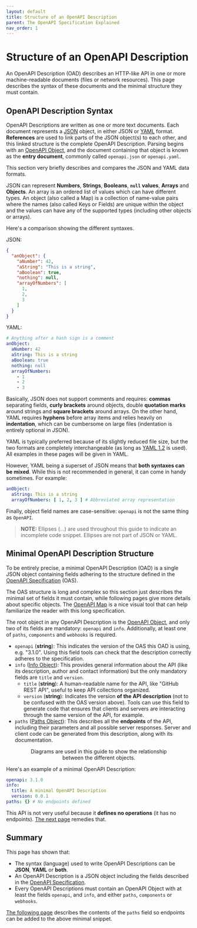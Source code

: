 ```yaml
---
layout: default
title: Structure of an OpenAPI Description
parent: The OpenAPI Specification Explained
nav_order: 1
---
```


# Structure of an OpenAPI Description

An OpenAPI Description (OAD) describes an HTTP-like API in one or more machine-readable documents (files or network resources). This page describes the syntax of these documents and the minimal structure they must contain.

## OpenAPI Description Syntax

OpenAPI Descriptions are written as one or more text documents. Each document represents a [JSON](https://en.wikipedia.org/wiki/JSON) object, in either JSON or [YAML](https://en.wikipedia.org/wiki/YAML) format.  **References** are used to link parts of the JSON object(s) to each other, and this linked structure is the complete OpenAPI Description.  Parsing begins with an [OpenAPI Object](https://spec.openapis.org/oas/v3.1.0#openapi-object), and the document containing that object is known as the **entry document**, commonly called `openapi.json` or `openapi.yaml`.

This section very briefly describes and compares the JSON and YAML data formats.

JSON can represent **Numbers**, **Strings**, **Booleans**, **`null` values**, **Arrays** and **Objects**. An array is an ordered list of values which can have different types. An object (also called a Map) is a collection of name-value pairs where the names (also called Keys or Fields) are unique within the object and the values can have any of the supported types (including other objects or arrays).

Here's a comparison showing the different syntaxes.



JSON:

```json
{
  "anObject": {
    "aNumber": 42,
    "aString": "This is a string",
    "aBoolean": true,
    "nothing": null,
    "arrayOfNumbers": [
      1,
      2,
      3
    ]
  }
}
```
YAML:

```yaml
# Anything after a hash sign is a comment
anObject:
  aNumber: 42
  aString: This is a string
  aBoolean: true
  nothing: null
  arrayOfNumbers:
    - 1
    - 2
    - 3
```


Basically, JSON does not support comments and requires: **commas** separating fields, **curly brackets** around objects, double **quotation marks** around strings and **square brackets** around arrays. On the other hand, YAML requires **hyphens** before array items and relies heavily on **indentation**, which can be cumbersome on large files (indentation is entirely optional in JSON).

YAML is typically preferred because of its slightly reduced file size, but the two formats are completely interchangeable (as long as [YAML 1.2](https://en.wikipedia.org/wiki/YAML#Comparison_with_JSON) is used). All examples in these pages will be given in YAML.

However, YAML being a superset of JSON means that **both syntaxes can be mixed**. While this is not recommended in general, it can come in handy sometimes. For example:

```yaml
anObject:
  aString: This is a string
  arrayOfNumbers: [ 1, 2, 3 ] # Abbreviated array representation
```

Finally, object field names are case-sensitive: `openapi` is not the same thing as `OpenAPI`.

> **NOTE:**
> Ellipses (...) are used throughout this guide to indicate an incomplete code snippet. Ellipses are not part of JSON or YAML.

## Minimal OpenAPI Description Structure

To be entirely precise, a minimal OpenAPI Description (OAD) is a single JSON object containing fields adhering to the structure defined in the [OpenAPI Specification](https://spec.openapis.org/oas/v3.1.0) (OAS).

The OAS structure is long and complex so this section just describes the minimal set of fields it must contain, while following pages give more details about specific objects. The [OpenAPI Map](https://openapi-map.apihandyman.io/) is a nice visual tool that can help familiarize the reader with this long specification.

The root object in any OpenAPI Description is the [OpenAPI Object](https://spec.openapis.org/oas/v3.1.0#openapi-object), and only two of its fields are mandatory: `openapi` and `info`. Additionally, at least one of `paths`, `components` and `webhooks` is required.

* `openapi` (**string**): This indicates the version of the OAS this OAD is using, e.g. "3.1.0". Using this field tools can check that the description correctly adheres to the specification.
* `info` ([Info Object](https://spec.openapis.org/oas/v3.1.0#info-object)): This provides general information about the API (like its description, author and contact information) but the only mandatory fields are `title` and `version`.
  * `title` (**string**): A human-readable name for the API, like "GitHub REST API", useful to keep API collections organized.
  * `version` (**string**): Indicates the version **of the API description** (not to be confused with the OAS version above). Tools can use this field to generate code that ensures that clients and servers are interacting through the same version of the API, for example.
* `paths` ([Paths Object](https://spec.openapis.org/oas/v3.1.0#paths-object)): This describes all the **endpoints** of the API, including their parameters and all possible server responses. Server and client code can be generated from this description, along with its documentation.

<figure style="text-align:center">
  <object type="image/svg+xml" data="{{site.baseurl}}/img/openapi-object.svg"></object>
  <figcaption>Diagrams are used in this guide to show the relationship between the different objects.</figcaption>
</figure>

Here's an example of a minimal OpenAPI Description:

```yaml
openapi: 3.1.0
info:
  title: A minimal OpenAPI Description
  version: 0.0.1
paths: {} # No endpoints defined
```

This API is not very useful because it **defines no operations** (it has no endpoints). [The next page](paths) remedies that.

## Summary

This page has shown that:

* The syntax (language) used to write OpenAPI Descriptions can be **JSON**, **YAML** or **both**.
* An OpenAPI Description is a JSON object including the fields described in the [OpenAPI Specification](https://spec.openapis.org/oas/v3.1.0).
* Every OpenAPI Descriptions must contain an OpenAPI Object with at least the fields `openapi`, and `info`,  and either `paths`, `components` or `webhooks`.

[The following page](paths) describes the contents of the `paths` field so endpoints can be added to the above minimal snippet.
